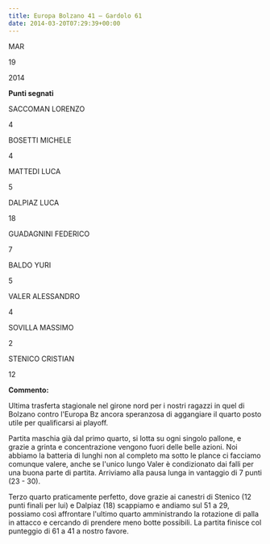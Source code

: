 ```yaml
---
title: Europa Bolzano 41 – Gardolo 61
date: 2014-03-20T07:29:39+00:00
---
```

MAR

19

2014

**Punti segnati**

SACCOMAN LORENZO

4

BOSETTI MICHELE

4

MATTEDI LUCA

5

DALPIAZ LUCA

18

GUADAGNINI FEDERICO

7

BALDO YURI

5

VALER ALESSANDRO

4

SOVILLA MASSIMO

2

STENICO CRISTIAN

12

**Commento:**

Ultima trasferta stagionale nel girone nord per i nostri ragazzi in quel di Bolzano contro l'Europa Bz ancora speranzosa di aggangiare il quarto posto utile per qualificarsi ai playoff.

Partita maschia già dal primo quarto, si lotta su ogni singolo pallone, e grazie a grinta e concentrazione vengono fuori delle belle azioni. Noi abbiamo la batteria di lunghi non al completo ma sotto le plance ci facciamo comunque valere, anche se l'unico lungo Valer è condizionato dai falli per una buona parte di partita. Arriviamo alla pausa lunga in vantaggio di 7 punti (23 - 30).

Terzo quarto praticamente perfetto, dove grazie ai canestri di Stenico (12 punti finali per lui) e Dalpiaz (18) scappiamo e andiamo sul 51 a 29, possiamo così affrontare l'ultimo quarto amministrando la rotazione di palla in attacco e cercando di prendere meno botte possibili. La partita finisce col punteggio di 61 a 41 a nostro favore.